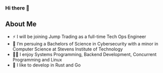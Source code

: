 ### Hi there 👋

<!--
**W-Dominic/W-Dominic** is a ✨ _special_ ✨ repository because its `README.md` (this file) appears on your GitHub profile.

Here are some ideas to get you started:

- 🔭 I’m currently working on ...
- 🌱 I’m currently learning ...
- 👯 I’m looking to collaborate on ...
- 🤔 I’m looking for help with ...
- 💬 Ask me about ...
- 📫 How to reach me: ...
- 😄 Pronouns: ...
- ⚡ Fun fact: ...
-->

## About Me
- ⚡ I will be joining Jump Trading as a full-time Tech Ops Engineer
- 🌱 I’m persuing a Bachelors of Science in Cybersecurity with a minor in Computer Science at Stevens Institute of Technology
- 👨‍💻 I enjoy Systems Programming, Backend Development, Concurrent Programming and Linux
- 🦀 I like to develop in Rust and Go


